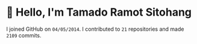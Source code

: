 # :wave: Hello, I'm Tamado Ramot Sitohang

I joined GitHub on `04/05/2014`. I contributed to `21` repositories and made `2109` commits.
